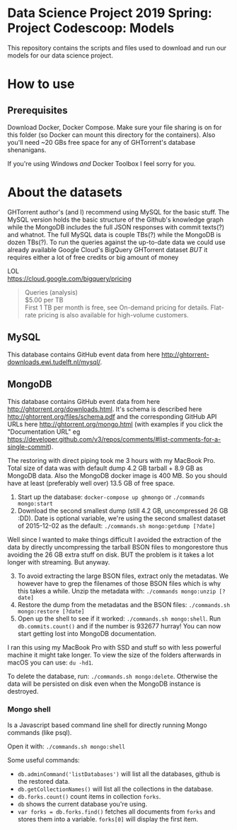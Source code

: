 # Data Science Project 2019 Spring: Project Codescoop: Models

This repository contains the scripts and files used to download and run our models for our data science project.

# How to use

## Prerequisites

Download Docker, Docker Compose. Make sure your file sharing is on for this folder (so Docker can mount this directory for the containers). Also you'll need ~20 GBs free space for any of GHTorrent's database shenanigans.

If you're using Windows *and* Docker Toolbox I feel sorry for you.

# About the datasets

GHTorrent author's (and I) recommend using MySQL for the basic stuff. The MySQL version holds the basic structure of the Github's knowledge graph while the MongoDB includes the full JSON responses with commit texts(?) and whatnot. The full MySQL data is couple TBs(?) while the MongoDB is dozen TBs(?). To run the queries against the up-to-date data we could use already available Google Cloud's BigQuery GHTorrent dataset *BUT* it requires either a lot of free credits or big amount of money

LOL  
https://cloud.google.com/bigquery/pricing
>Queries (analysis)  
>$5.00 per TB  
>First 1 TB per month is free, see On-demand pricing for details. Flat-rate pricing is also available for high-volume customers.

## MySQL

This database contains GitHub event data from here http://ghtorrent-downloads.ewi.tudelft.nl/mysql/.

## MongoDB

This database contains GitHub event data from here http://ghtorrent.org/downloads.html. It's schema is described here http://ghtorrent.org/files/schema.pdf and the corresponding GitHub API URLs here http://ghtorrent.org/mongo.html (with examples if you click the "Documentation URL" eg https://developer.github.com/v3/repos/comments/#list-comments-for-a-single-commit).

The restoring with direct piping took me 3 hours with my MacBook Pro. Total size of data was with default dump 4.2 GB tarball + 8.9 GB as MongoDB data. Also the MongoDB docker image is 400 MB. So you should have at least (preferably well over) 13.5 GB of free space.

1) Start up the database: `docker-compose up ghmongo` or `./commands mongo:start`
2) Download the second smallest dump (still 4.2 GB, uncompressed 26 GB :DD). Date is optional variable, we're using the second smallest dataset of 2015-12-02 as the default: `./commands.sh mongo:getdump [?date]`

Well since I wanted to make things difficult I avoided the extraction of the data by directly uncompressing the tarball BSON files to mongorestore thus avoiding the 26 GB extra stuff on disk. BUT the problem is it takes a lot longer with streaming. But anyway.

3) To avoid extracting the large BSON files, extract only the metadatas. We however have to grep the filenames of those BSON files which is why this takes a while. Unzip the metadata with: `./commands mongo:unzip [?date]`
4) Restore the dump from the metadatas and the BSON files: `./commands.sh mongo:restore [?date]`
5) Open up the shell to see if it worked: `./commands.sh mongo:shell`. Run `db.commits.count()` and if the number is 932677 hurray! You can now start getting lost into MongoDB documentation.

I ran this using my MacBook Pro with SSD and stuff so with less powerful machine it might take longer. To view the size of the folders afterwards in macOS you can use: `du -hd1`.

To delete the database, run: `./commands.sh mongo:delete`. Otherwise the data will be persisted on disk even when the MongoDB instance is destroyed.

### Mongo shell

Is a Javascript based command line shell for directly running Mongo commands (like psql).

Open it with: `./commands.sh mongo:shell`

Some useful commands:
* `db.adminCommand('listDatabases')` will list all the databases, github is the restored data.
* `db.getCollectionNames()` will list all the collections in the database.
* `db.forks.count()` count items in collection `forks`.
* `db` shows the current database you're using.
* `var forks = db.forks.find()` fetches all documents from `forks` and stores them into a variable. `forks[0]` will display the first item.

